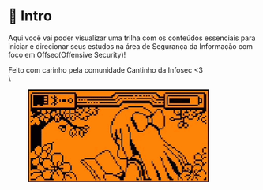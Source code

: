 # 🪼 Intro

Aqui você vai poder visualizar uma trilha com os conteúdos essenciais para iniciar e direcionar seus estudos na área de Segurança da Informação com foco em Offsec(Offensive Security)!

Feito com carinho pela comunidade Cantinho da Infosec <3\
\


<figure><img src=".gitbook/assets/image.png" alt=""><figcaption></figcaption></figure>
